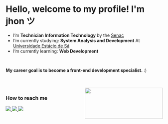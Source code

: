 <h1>Hello, welcome to my profile! I'm jhon ツ</h1>

-  I’m **Technician Information Technology** by the [Senac](https://sp.senac.br)
-  I’m currently studying: **System Analysis and Development** At [Universidade Estácio de Sá](https://estacio.br)
-  I’m currently learning: **Web Development**
<br>

**My career goal is to become a front-end development specialist.** :)



<br>
<br>
<img src="https://seeklogo.com/images/A/assinatura-ayrton-senna-logo-DD76942AFB-seeklogo.com.png" width="250px" height="100px" align="right"/>
<h3>How to reach me </h3>
  <a href="https://www.linkedin.com/in/jonathas-jean-0a8321238/" alt="Linkedin">
    <img src="https://img.shields.io/badge/-Linkedin-ffffff?style=for-the-badge&logo=Linkedin&logoColor=black&link=https://www.linkedin.com/in/jonathas-jean-0a8321238/" />
  </a>

  <a href="mailto:jonathasjeangs@hotmail.com" alt="Outlook">
    <img src="https://img.shields.io/badge/Outlook-ffffff?style=for-the-badge&logo=microsoft-outlook&logoColor=black&link=mailto:jonathasjeangs@hotmail.com" />
  </a>

  <a href="https://codepen.io/jonathasjean" alt="Codepen">
    <img src="https://img.shields.io/badge/Codepen-ffffff?style=for-the-badge&logo=codepen&logoColor=black" />
  </a>
